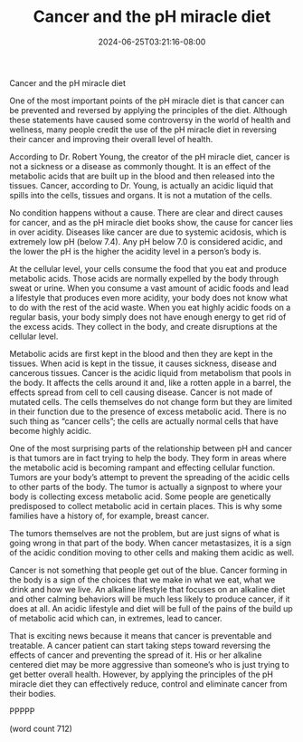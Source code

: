 ﻿---
title: "Cancer and the pH miracle diet"
date: 2024-06-25T03:21:16-08:00
description: "Text Tips for Web Success"
featured_image: "/images/Text.jpg"
tags: ["Text"]
---

Cancer and the pH miracle diet 

One of the most important points of the pH miracle diet is that cancer can be prevented and reversed by applying the principles of the diet. Although these statements have caused some controversy in the world of health and wellness, many people credit the use of the pH miracle diet in reversing their cancer and improving their overall level of health. 

According to Dr. Robert Young, the creator of the pH miracle diet, cancer is not a sickness or a disease as commonly thought. It is an effect of the metabolic acids that are built up in the blood and then released into the tissues. Cancer, according to Dr. Young, is actually an acidic liquid that spills into the cells, tissues and organs. It is not a mutation of the cells. 

No condition happens without a cause. There are clear and direct causes for cancer, and as the pH miracle diet books show, the cause for cancer lies in over acidity. Diseases like cancer are due to systemic acidosis, which is extremely low pH (below 7.4). Any pH below 7.0 is considered acidic, and the lower the pH is the higher the acidity level in a person’s body is.

At the cellular level, your cells consume the food that you eat and produce metabolic acids. Those acids are normally expelled by the body through sweat or urine. When you consume a vast amount of acidic foods and lead a lifestyle that produces even more acidity, your body does not know what to do with the rest of the acid waste. When you eat highly acidic foods on a regular basis, your body simply does not have enough energy to get rid of the excess acids. They collect in the body, and create disruptions at the cellular level.

Metabolic acids are first kept in the blood and then they are kept in the tissues. When acid is kept in the tissue, it causes sickness, disease and cancerous tissues. Cancer is the acidic liquid from metabolism that pools in the body. It affects the cells around it and, like a rotten apple in a barrel, the effects spread from cell to cell causing disease. Cancer is not made of mutated cells. The cells themselves do not change form but they are limited in their function due to the presence of excess metabolic acid. There is no such thing as “cancer cells”; the cells are actually normal cells that have become highly acidic.

One of the most surprising parts of the relationship between pH and cancer is that tumors are in fact trying to help the body. They form in areas where the metabolic acid is becoming rampant and effecting cellular function. Tumors are your body’s attempt to prevent the spreading of the acidic cells to other parts of the body. The tumor is actually a signpost to where your body is collecting excess metabolic acid. Some people are genetically predisposed to collect metabolic acid in certain places. This is why some families have a history of, for example, breast cancer. 

The tumors themselves are not the problem, but are just signs of what is going wrong in that part of the body. When cancer metastasizes, it is a sign of the acidic condition moving to other cells and making them acidic as well. 

Cancer is not something that people get out of the blue. Cancer forming in the body is a sign of the choices that we make in what we eat, what we drink and how we live. An alkaline lifestyle that focuses on an alkaline diet and other calming behaviors will be much less likely to produce cancer, if it does at all. An acidic lifestyle and diet will be full of the pains of the build up of metabolic acid which can, in extremes, lead to cancer.

That is exciting news because it means that cancer is preventable and treatable. A cancer patient can start taking steps toward reversing the effects of cancer and preventing the spread of it. His or her alkaline centered diet may be more aggressive than someone’s who is just trying to get better overall health. However, by applying the principles of the pH miracle diet they can effectively reduce, control and eliminate cancer from their bodies. 

PPPPP

(word count 712)
